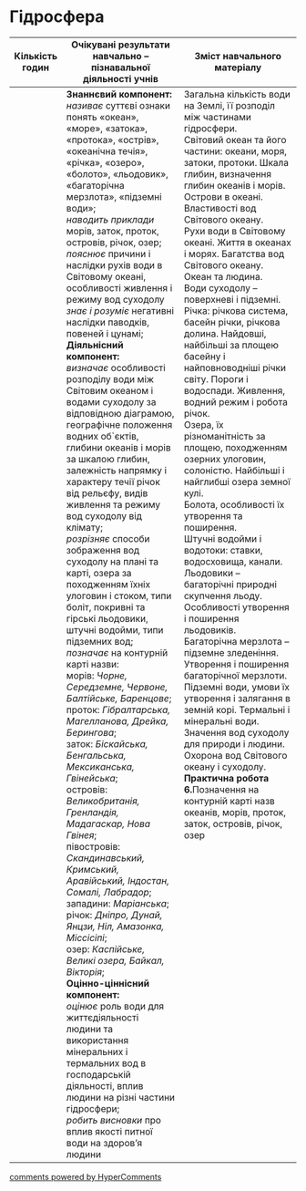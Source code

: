 <div id="hypercomments_widget" class="js-hypercomments-widget invisible"></div>

# Гідросфера

<table>
  <tr>
    <td width="10%" align="center"><b>Кількість годин</b></td>  
    <td width="45%" align="center"><b>Очікувані  результати  навчально – пізнавальної  діяльності  учнів</b></td>
    <td width="45%" align="center"><b>Зміст навчального матеріалу</b></td>
  </tr>
<tbody>
  <tr>
<td width="10%" style="vertical-align:top !important;"></td>
    <td width="45%" style="vertical-align:top !important;">
    <b>Знаннєвий компонент:</b><br>
<i>називає</i> суттєві ознаки понять  «океан», «море», «затока», «протока», «острів»,  «океанічна течія», «річка», «озеро», «болото», «льодовик», «багаторічна мерзлота», «підземні води»; <br>
<i>наводить приклади</i> морів, заток, проток, островів, річок, озер;<br>
<i>пояснює</i> причини і наслідки рухів води в Світовому океані, особливості живлення і режиму вод суходолу<br>
<i>знає і розуміє </i>негативні наслідки паводків, повеней і цунамі;<br>
<b>Діяльнісний компонент:</b><br>
<i>визначає</i> особливості розподілу води між Світовим океаном і водами суходолу за відповідною діаграмою, географічне положення водних об`єктів, глибини океанів і морів за шкалою глибин, залежність напрямку і характеру течії річок від рельєфу, видів живлення та режиму вод суходолу від клімату; <br>
<i>розрізняє</i> способи зображення вод суходолу на плані та карті, озера за походженням їхніх улоговин і стоком, типи боліт, покривні та гірські льодовики, штучні водойми, типи підземних вод;<br>
<i>позначає</i> на контурній карті назви:<br>
морів: <i>Чорне, Середземне, Червоне, Балтійське, Баренцове</i>; <br>
проток:  <i>Гібралтарська, Магелланова, Дрейка, Берингова</i>;<br>
заток: <i>Біскайська, Бенгальська, Мексиканська, Гвінейська</i>;<br>
островів: <i>Великобританія, Гренландія, Мадагаскар, Нова Гвінея</i>; <br>
півостровів: <i>Скандинавський, Кримський, Аравійський, Індостан, Сомалі, Лабрадор</i>;<br> 
западини: <i>Маріанська</i>;<br>
річок: <i>Дніпро, Дунай, Янцзи, Ніл, Амазонка, Міссісіпі</i>;<br>
озер: <i>Каспійське, Великі озера, Байкал, Вікторія</i>;<br>
<b>Оцінно-ціннісний компонент:</b><br>
<i>оцінює</i> роль води для життєдіяльності людини та використання мінеральних і термальних вод в господарській діяльності, вплив людини на різні частини гідросфери;<br>
<i>робить висновки</i> про вплив якості питної води на здоров’я людини 
</td>
    <td width="45%" style="vertical-align:top !important;">Загальна кількість води на Землі, її розподіл між частинами гідросфери.<br>Світовий океан та його частини: океани, моря, затоки, протоки. Шкала глибин, визначення глибин океанів і морів. Острови в океані. Властивості вод Світового океану.<br>Рухи води в Світовому океані. Життя в океанах і морях. Багатства вод Світового океану. Океан та людина.<br>Води суходолу – поверхневі і підземні. Річка: річкова система, басейн річки, річкова долина. Найдовші, найбільші за площею басейну і найповноводніші річки світу. Пороги і водоспади. Живлення, водний режим і робота річок.<br>Озера, їх різноманітність за площею, походженням озерних улоговин, солоністю. Найбільші і найглибші озера земної кулі.<br>Болота, особливості їх утворення та поширення.<br>Штучні водойми і водотоки: ставки, водосховища, канали.<br>Льодовики – багаторічні природні скупчення льоду. Особливості утворення і поширення льодовиків.<br>Багаторічна мерзлота – підземне зледеніння. Утворення і поширення багаторічної мерзлоти.<br>Підземні води, умови їх утворення і залягання в земній корі. Термальні і мінеральні води.<br>Значення вод суходолу для природи і людини. Охорона вод Світового океану і суходолу.<br>
    <b>Практична робота<br>6.</b>Позначення на контурній карті назв океанів, морів, проток, заток, островів, річок, озер
</td>
  </tr>
</tbody>
</table>

<div class="js-hypercomments-container">
<a href="http://hypercomments.com" class="hc-link" title="comments widget">comments powered by HyperComments</a>
</div>